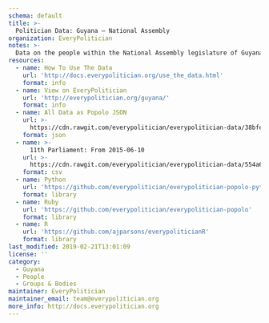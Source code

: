 ```yaml
---
schema: default
title: >-
  Politician Data: Guyana — National Assembly
organization: EveryPolitician
notes: >-
  Data on the people within the National Assembly legislature of Guyana.
resources:
  - name: How To Use The Data
    url: 'http://docs.everypolitician.org/use_the_data.html'
    format: info
  - name: View on EveryPolitician
    url: 'http://everypolitician.org/guyana/'
    format: info
  - name: All Data as Popolo JSON
    url: >-
      https://cdn.rawgit.com/everypolitician/everypolitician-data/38bfe47310c7000374305a90a99b5e6761a4a03f/data/Guyana/National_Assembly/ep-popolo-v1.0.json
    format: json
  - name: >-
      11th Parliament: From 2015-06-10
    url: >-
      https://cdn.rawgit.com/everypolitician/everypolitician-data/554a6cb306153130ac5558e4c015471d63e57cb7/data/Guyana/National_Assembly/term-11.csv
    format: csv
  - name: Python
    url: 'https://github.com/everypolitician/everypolitician-popolo-python'
    format: library
  - name: Ruby
    url: 'https://github.com/everypolitician/everypolitician-popolo'
    format: library
  - name: R
    url: 'https://github.com/ajparsons/everypoliticianR'
    format: library
last_modified: 2019-02-21T13:01:09
license: ''
category:
  - Guyana
  - People
  - Groups & Bodies
maintainer: EveryPolitician
maintainer_email: team@everypolitician.org
more_info: http://docs.everypolitician.org
---
```

